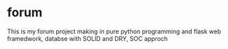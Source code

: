 # forum
This is my forum project making in pure python programming and flask web framedwork, databse with SOLID and DRY, SOC approch 
